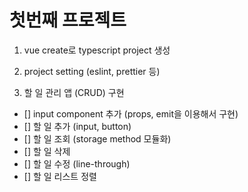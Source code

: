 # 첫번째 프로젝트

1. vue create로 typescript project 생성

2. project setting (eslint, prettier 등)

3. 할 일 관리 앱 (CRUD) 구현
  - [] input component 추가 (props, emit을 이용해서 구현)
  - [] 할 일 추가 (input, button)
  - [] 할 일 조회 (storage method 모듈화)
  - [] 할 일 삭제
  - [] 할 일 수정 (line-through)
  - [] 할 일 리스트 정렬

